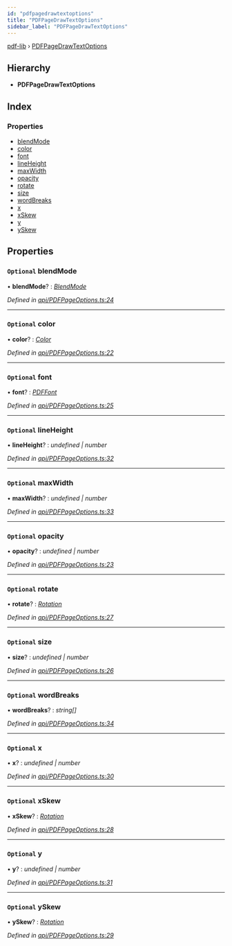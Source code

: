 ```yaml
---
id: "pdfpagedrawtextoptions"
title: "PDFPageDrawTextOptions"
sidebar_label: "PDFPageDrawTextOptions"
---
```


[pdf-lib](../index.md) › [PDFPageDrawTextOptions](pdfpagedrawtextoptions.md)

## Hierarchy

* **PDFPageDrawTextOptions**

## Index

### Properties

* [blendMode](pdfpagedrawtextoptions.md#optional-blendmode)
* [color](pdfpagedrawtextoptions.md#optional-color)
* [font](pdfpagedrawtextoptions.md#optional-font)
* [lineHeight](pdfpagedrawtextoptions.md#optional-lineheight)
* [maxWidth](pdfpagedrawtextoptions.md#optional-maxwidth)
* [opacity](pdfpagedrawtextoptions.md#optional-opacity)
* [rotate](pdfpagedrawtextoptions.md#optional-rotate)
* [size](pdfpagedrawtextoptions.md#optional-size)
* [wordBreaks](pdfpagedrawtextoptions.md#optional-wordbreaks)
* [x](pdfpagedrawtextoptions.md#optional-x)
* [xSkew](pdfpagedrawtextoptions.md#optional-xskew)
* [y](pdfpagedrawtextoptions.md#optional-y)
* [ySkew](pdfpagedrawtextoptions.md#optional-yskew)

## Properties

### `Optional` blendMode

• **blendMode**? : *[BlendMode](../enums/blendmode.md)*

*Defined in [api/PDFPageOptions.ts:24](https://github.com/Hopding/pdf-lib/blob/30d2aa2/src/api/PDFPageOptions.ts#L24)*

___

### `Optional` color

• **color**? : *[Color](../index.md#color)*

*Defined in [api/PDFPageOptions.ts:22](https://github.com/Hopding/pdf-lib/blob/30d2aa2/src/api/PDFPageOptions.ts#L22)*

___

### `Optional` font

• **font**? : *[PDFFont](../classes/pdffont.md)*

*Defined in [api/PDFPageOptions.ts:25](https://github.com/Hopding/pdf-lib/blob/30d2aa2/src/api/PDFPageOptions.ts#L25)*

___

### `Optional` lineHeight

• **lineHeight**? : *undefined | number*

*Defined in [api/PDFPageOptions.ts:32](https://github.com/Hopding/pdf-lib/blob/30d2aa2/src/api/PDFPageOptions.ts#L32)*

___

### `Optional` maxWidth

• **maxWidth**? : *undefined | number*

*Defined in [api/PDFPageOptions.ts:33](https://github.com/Hopding/pdf-lib/blob/30d2aa2/src/api/PDFPageOptions.ts#L33)*

___

### `Optional` opacity

• **opacity**? : *undefined | number*

*Defined in [api/PDFPageOptions.ts:23](https://github.com/Hopding/pdf-lib/blob/30d2aa2/src/api/PDFPageOptions.ts#L23)*

___

### `Optional` rotate

• **rotate**? : *[Rotation](../index.md#rotation)*

*Defined in [api/PDFPageOptions.ts:27](https://github.com/Hopding/pdf-lib/blob/30d2aa2/src/api/PDFPageOptions.ts#L27)*

___

### `Optional` size

• **size**? : *undefined | number*

*Defined in [api/PDFPageOptions.ts:26](https://github.com/Hopding/pdf-lib/blob/30d2aa2/src/api/PDFPageOptions.ts#L26)*

___

### `Optional` wordBreaks

• **wordBreaks**? : *string[]*

*Defined in [api/PDFPageOptions.ts:34](https://github.com/Hopding/pdf-lib/blob/30d2aa2/src/api/PDFPageOptions.ts#L34)*

___

### `Optional` x

• **x**? : *undefined | number*

*Defined in [api/PDFPageOptions.ts:30](https://github.com/Hopding/pdf-lib/blob/30d2aa2/src/api/PDFPageOptions.ts#L30)*

___

### `Optional` xSkew

• **xSkew**? : *[Rotation](../index.md#rotation)*

*Defined in [api/PDFPageOptions.ts:28](https://github.com/Hopding/pdf-lib/blob/30d2aa2/src/api/PDFPageOptions.ts#L28)*

___

### `Optional` y

• **y**? : *undefined | number*

*Defined in [api/PDFPageOptions.ts:31](https://github.com/Hopding/pdf-lib/blob/30d2aa2/src/api/PDFPageOptions.ts#L31)*

___

### `Optional` ySkew

• **ySkew**? : *[Rotation](../index.md#rotation)*

*Defined in [api/PDFPageOptions.ts:29](https://github.com/Hopding/pdf-lib/blob/30d2aa2/src/api/PDFPageOptions.ts#L29)*
